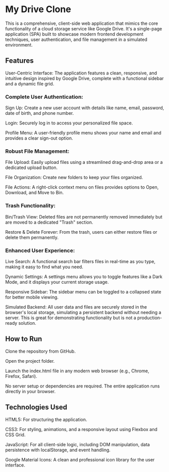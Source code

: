 # My Drive Clone
This is a comprehensive, client-side web application that mimics the core functionality of a cloud storage service like Google Drive. It's a single-page application (SPA) built to showcase modern frontend development techniques, user authentication, and file management in a simulated environment.

## Features
User-Centric Interface: The application features a clean, responsive, and intuitive design inspired by Google Drive, complete with a functional sidebar and a dynamic file grid.

### Complete User Authentication:

Sign Up: Create a new user account with details like name, email, password, date of birth, and phone number.

Login: Securely log in to access your personalized file space.

Profile Menu: A user-friendly profile menu shows your name and email and provides a clear sign-out option.

### Robust File Management:

File Upload: Easily upload files using a streamlined drag-and-drop area or a dedicated upload button.

File Organization: Create new folders to keep your files organized.

File Actions: A right-click context menu on files provides options to Open, Download, and Move to Bin.

### Trash Functionality:

Bin/Trash View: Deleted files are not permanently removed immediately but are moved to a dedicated "Trash" section.

Restore & Delete Forever: From the trash, users can either restore files or delete them permanently.

### Enhanced User Experience:

Live Search: A functional search bar filters files in real-time as you type, making it easy to find what you need.

Dynamic Settings: A settings menu allows you to toggle features like a Dark Mode, and it displays your current storage usage.

Responsive Sidebar: The sidebar menu can be toggled to a collapsed state for better mobile viewing.

Simulated Backend: All user data and files are securely stored in the browser's local storage, simulating a persistent backend without needing a server. This is great for demonstrating functionality but is not a production-ready solution.

## How to Run
Clone the repository from GitHub.

Open the project folder.

Launch the index.html file in any modern web browser (e.g., Chrome, Firefox, Safari).

No server setup or dependencies are required. The entire application runs directly in your browser.

## Technologies Used
HTML5: For structuring the application.

CSS3: For styling, animations, and a responsive layout using Flexbox and CSS Grid.

JavaScript: For all client-side logic, including DOM manipulation, data persistence with localStorage, and event handling.

Google Material Icons: A clean and professional icon library for the user interface.
